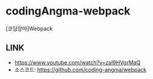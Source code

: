 # codingAngma-webpack
[코딩앙마]Webpack

## LINK
* https://www.youtube.com/watch?v=zal9HVgrMaQ
* 소스코드: https://github.com/coding-angma/webpack
